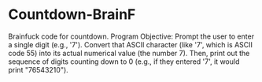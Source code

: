 # Countdown-BrainF
Brainfuck code for countdown.
Program Objective:
Prompt the user to enter a single digit (e.g., '7').
Convert that ASCII character (like '7', which is ASCII code 55) into its actual numerical value (the number 7).
Then, print out the sequence of digits counting down to 0 (e.g., if they entered '7', it would print "76543210").

